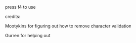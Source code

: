 press f4 to use


credits:

Mootykins for figuring out how to remove character validation

Gurren for helping out
